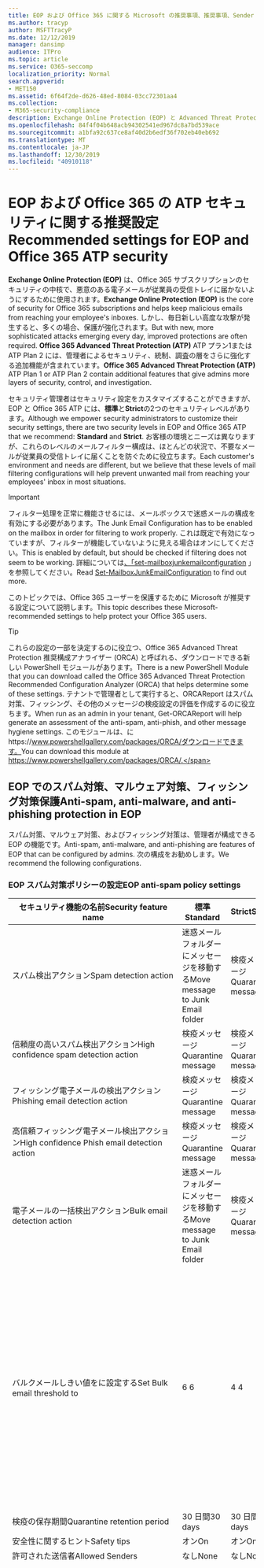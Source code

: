```yaml
---
title: EOP および Office 365 に関する Microsoft の推奨事項、推奨事項、Sender Policy Framework、ドメインベースのメッセージの報告と適合性、DomainKeys で識別されたメール、手順、使用方法、セキュリティ基準、EOP のベースラインATP、段取り ATP、セットアップ EOP、ATP の構成、EOP、セキュリティ構成の構成
ms.author: tracyp
author: MSFTTracyP
ms.date: 12/12/2019
manager: dansimp
audience: ITPro
ms.topic: article
ms.service: O365-seccomp
localization_priority: Normal
search.appverid:
- MET150
ms.assetid: 6f64f2de-d626-48ed-8084-03cc72301aa4
ms.collection:
- M365-security-compliance
description: Exchange Online Protection (EOP) と Advanced Threat Protection (ATP) のセキュリティ設定のベストプラクティスについて 標準保護に関する現在の推奨事項 より厳しくするには、何を使用する必要がありますか。 Advanced Threat Protection (ATP) も使用している場合、どのようなエクストラを利用できますか?
ms.openlocfilehash: 84f4f04b648acb94302541ed967dc8a7bd539ace
ms.sourcegitcommit: a1bfa92c637ce8af40d2b6edf36f702eb40eb692
ms.translationtype: MT
ms.contentlocale: ja-JP
ms.lasthandoff: 12/30/2019
ms.locfileid: "40910118"
---
```

# <a name="recommended-settings-for-eop-and-office-365-atp-security"></a><span data-ttu-id="d61c0-106">EOP および Office 365 の ATP セキュリティに関する推奨設定</span><span class="sxs-lookup"><span data-stu-id="d61c0-106">Recommended settings for EOP and Office 365 ATP security</span></span>

<span data-ttu-id="d61c0-107">**Exchange Online Protection (EOP)** は、Office 365 サブスクリプションのセキュリティの中核で、悪意のある電子メールが従業員の受信トレイに届かないようにするために使用されます。</span><span class="sxs-lookup"><span data-stu-id="d61c0-107">**Exchange Online Protection (EOP)** is the core of security for Office 365 subscriptions and helps keep malicious emails from reaching your employee's inboxes.</span></span> <span data-ttu-id="d61c0-108">しかし、毎日新しい高度な攻撃が発生すると、多くの場合、保護が強化されます。</span><span class="sxs-lookup"><span data-stu-id="d61c0-108">But with new, more sophisticated attacks emerging every day, improved protections are often required.</span></span> <span data-ttu-id="d61c0-109">**Office 365 Advanced Threat Protection (ATP)** ATP プラン1または ATP Plan 2 には、管理者によるセキュリティ、統制、調査の層をさらに強化する追加機能が含まれています。</span><span class="sxs-lookup"><span data-stu-id="d61c0-109">**Office 365 Advanced Threat Protection (ATP)** ATP Plan 1 or ATP Plan 2 contain additional features that give admins more layers of security, control, and investigation.</span></span>

<span data-ttu-id="d61c0-110">セキュリティ管理者はセキュリティ設定をカスタマイズすることができますが、EOP と Office 365 ATP には、**標準**と**Strict**の2つのセキュリティレベルがあります。</span><span class="sxs-lookup"><span data-stu-id="d61c0-110">Although we empower security administrators to customize their security settings, there are two security levels in EOP and Office 365 ATP that we recommend: **Standard** and **Strict**.</span></span> <span data-ttu-id="d61c0-111">お客様の環境とニーズは異なりますが、これらのレベルのメールフィルター構成は、ほとんどの状況で、不要なメールが従業員の受信トレイに届くことを防ぐために役立ちます。</span><span class="sxs-lookup"><span data-stu-id="d61c0-111">Each customer's environment and needs are different, but we believe that these levels of mail filtering configurations will help prevent unwanted mail from reaching your employees' inbox in most situations.</span></span>

> [!IMPORTANT]
> <span data-ttu-id="d61c0-112">フィルター処理を正常に機能させるには、メールボックスで迷惑メールの構成を有効にする必要があります。</span><span class="sxs-lookup"><span data-stu-id="d61c0-112">The Junk Email Configuration has to be enabled on the mailbox in order for filtering to work properly.</span></span> <span data-ttu-id="d61c0-113">これは既定で有効になっていますが、フィルターが機能していないように見える場合はオンにしてください。</span><span class="sxs-lookup"><span data-stu-id="d61c0-113">This is enabled by default, but should be checked if filtering does not seem to be working.</span></span> <span data-ttu-id="d61c0-114">詳細については[、「set-mailboxjunkemailconfiguration](https://docs.microsoft.com/powershell/module/exchange/antispam-antimalware/set-mailboxjunkemailconfiguration) 」を参照してください。</span><span class="sxs-lookup"><span data-stu-id="d61c0-114">Read [Set-MailboxJunkEmailConfiguration](https://docs.microsoft.com/powershell/module/exchange/antispam-antimalware/set-mailboxjunkemailconfiguration) to find out more.</span></span> 

<span data-ttu-id="d61c0-115">このトピックでは、Office 365 ユーザーを保護するために Microsoft が推奨する設定について説明します。</span><span class="sxs-lookup"><span data-stu-id="d61c0-115">This topic describes these Microsoft-recommended settings to help protect your Office 365 users.</span></span>

> [!TIP]
> <span data-ttu-id="d61c0-116">これらの設定の一部を決定するのに役立つ、Office 365 Advanced Threat Protection 推奨構成アナライザー (ORCA) と呼ばれる、ダウンロードできる新しい PowerShell モジュールがあります。</span><span class="sxs-lookup"><span data-stu-id="d61c0-116">There is a new PowerShell Module that you can download called the Office 365 Advanced Threat Protection Recommended Configuration Analyzer (ORCA) that helps determine some of these settings.</span></span> <span data-ttu-id="d61c0-117">テナントで管理者として実行すると、ORCAReport はスパム対策、フィッシング、その他のメッセージの検疫設定の評価を作成するのに役立ちます。</span><span class="sxs-lookup"><span data-stu-id="d61c0-117">When run as an admin in your tenant, Get-ORCAReport will help generate an assessment of the anti-spam, anti-phish, and other message hygiene settings.</span></span> <span data-ttu-id="d61c0-118">このモジュールは、にhttps://www.powershellgallery.com/packages/ORCA/ダウンロードできます。</span><span class="sxs-lookup"><span data-stu-id="d61c0-118">You can download this module at https://www.powershellgallery.com/packages/ORCA/.</span></span>

## <a name="anti-spam-anti-malware-and-anti-phishing-protection-in-eop"></a><span data-ttu-id="d61c0-119">EOP でのスパム対策、マルウェア対策、フィッシング対策保護</span><span class="sxs-lookup"><span data-stu-id="d61c0-119">Anti-spam, anti-malware, and anti-phishing protection in EOP</span></span>

<span data-ttu-id="d61c0-120">スパム対策、マルウェア対策、およびフィッシング対策は、管理者が構成できる EOP の機能です。</span><span class="sxs-lookup"><span data-stu-id="d61c0-120">Anti-spam, anti-malware, and anti-phishing are features of EOP that can be configured by admins.</span></span> <span data-ttu-id="d61c0-121">次の構成をお勧めします。</span><span class="sxs-lookup"><span data-stu-id="d61c0-121">We recommend the following configurations.</span></span>

### <a name="eop-anti-spam-policy-settings"></a><span data-ttu-id="d61c0-122">EOP スパム対策ポリシーの設定</span><span class="sxs-lookup"><span data-stu-id="d61c0-122">EOP anti-spam policy settings</span></span>

|<span data-ttu-id="d61c0-123">セキュリティ機能の名前</span><span class="sxs-lookup"><span data-stu-id="d61c0-123">Security feature name</span></span>|<span data-ttu-id="d61c0-124">標準</span><span class="sxs-lookup"><span data-stu-id="d61c0-124">Standard</span></span>|<span data-ttu-id="d61c0-125">Strict</span><span class="sxs-lookup"><span data-stu-id="d61c0-125">Strict</span></span>|<span data-ttu-id="d61c0-126">コメント</span><span class="sxs-lookup"><span data-stu-id="d61c0-126">Comment</span></span>|
|---------|---------|---------|---------|
|<span data-ttu-id="d61c0-127">スパム検出アクション</span><span class="sxs-lookup"><span data-stu-id="d61c0-127">Spam detection action</span></span>|<span data-ttu-id="d61c0-128">迷惑メールフォルダーにメッセージを移動する</span><span class="sxs-lookup"><span data-stu-id="d61c0-128">Move message to Junk Email folder</span></span>|<span data-ttu-id="d61c0-129">検疫メッセージ</span><span class="sxs-lookup"><span data-stu-id="d61c0-129">Quarantine message</span></span>||
|<span data-ttu-id="d61c0-130">信頼度の高いスパム検出アクション</span><span class="sxs-lookup"><span data-stu-id="d61c0-130">High confidence spam detection action</span></span>|<span data-ttu-id="d61c0-131">検疫メッセージ</span><span class="sxs-lookup"><span data-stu-id="d61c0-131">Quarantine message</span></span>|<span data-ttu-id="d61c0-132">検疫メッセージ</span><span class="sxs-lookup"><span data-stu-id="d61c0-132">Quarantine message</span></span>||
|<span data-ttu-id="d61c0-133">フィッシング電子メールの検出アクション</span><span class="sxs-lookup"><span data-stu-id="d61c0-133">Phishing email detection action</span></span>|<span data-ttu-id="d61c0-134">検疫メッセージ</span><span class="sxs-lookup"><span data-stu-id="d61c0-134">Quarantine message</span></span>|<span data-ttu-id="d61c0-135">検疫メッセージ</span><span class="sxs-lookup"><span data-stu-id="d61c0-135">Quarantine message</span></span>||
|<span data-ttu-id="d61c0-136">高信頼フィッシング電子メール検出アクション</span><span class="sxs-lookup"><span data-stu-id="d61c0-136">High confidence Phish email detection action</span></span>|<span data-ttu-id="d61c0-137">検疫メッセージ</span><span class="sxs-lookup"><span data-stu-id="d61c0-137">Quarantine message</span></span>|<span data-ttu-id="d61c0-138">検疫メッセージ</span><span class="sxs-lookup"><span data-stu-id="d61c0-138">Quarantine message</span></span>||
|<span data-ttu-id="d61c0-139">電子メールの一括検出アクション</span><span class="sxs-lookup"><span data-stu-id="d61c0-139">Bulk email detection action</span></span>|<span data-ttu-id="d61c0-140">迷惑メールフォルダーにメッセージを移動する</span><span class="sxs-lookup"><span data-stu-id="d61c0-140">Move message to Junk Email folder</span></span>|<span data-ttu-id="d61c0-141">検疫メッセージ</span><span class="sxs-lookup"><span data-stu-id="d61c0-141">Quarantine message</span></span>||
|<span data-ttu-id="d61c0-142">バルクメールしきい値をに設定する</span><span class="sxs-lookup"><span data-stu-id="d61c0-142">Set Bulk email threshold to</span></span>|<span data-ttu-id="d61c0-143">6 </span><span class="sxs-lookup"><span data-stu-id="d61c0-143">6</span></span>|<span data-ttu-id="d61c0-144">4 </span><span class="sxs-lookup"><span data-stu-id="d61c0-144">4</span></span>|<span data-ttu-id="d61c0-145">現在、既定値は7ですが、これは6に変更することをお勧めします。</span><span class="sxs-lookup"><span data-stu-id="d61c0-145">The default value is currently 7, but we recommend that you change it to 6.</span></span> <span data-ttu-id="d61c0-146">詳細については、「[バルク苦情レベルの値](bulk-complaint-level-values.md)」を参照してください。</span><span class="sxs-lookup"><span data-stu-id="d61c0-146">For details, see [Bulk Complaint Level values](bulk-complaint-level-values.md).</span></span>|
|<span data-ttu-id="d61c0-147">検疫の保存期間</span><span class="sxs-lookup"><span data-stu-id="d61c0-147">Quarantine retention period</span></span>|<span data-ttu-id="d61c0-148">30 日間</span><span class="sxs-lookup"><span data-stu-id="d61c0-148">30 days</span></span>|<span data-ttu-id="d61c0-149">30 日間</span><span class="sxs-lookup"><span data-stu-id="d61c0-149">30 days</span></span>||
|<span data-ttu-id="d61c0-150">安全性に関するヒント</span><span class="sxs-lookup"><span data-stu-id="d61c0-150">Safety tips</span></span>|<span data-ttu-id="d61c0-151">オン</span><span class="sxs-lookup"><span data-stu-id="d61c0-151">On</span></span>|<span data-ttu-id="d61c0-152">オン</span><span class="sxs-lookup"><span data-stu-id="d61c0-152">On</span></span>||
|<span data-ttu-id="d61c0-153">許可された送信者</span><span class="sxs-lookup"><span data-stu-id="d61c0-153">Allowed Senders</span></span>|<span data-ttu-id="d61c0-154">なし</span><span class="sxs-lookup"><span data-stu-id="d61c0-154">None</span></span>|<span data-ttu-id="d61c0-155">なし</span><span class="sxs-lookup"><span data-stu-id="d61c0-155">None</span></span>||
|<span data-ttu-id="d61c0-156">許可される送信者ドメイン</span><span class="sxs-lookup"><span data-stu-id="d61c0-156">Allowed Senders Domains</span></span>|<span data-ttu-id="d61c0-157">なし</span><span class="sxs-lookup"><span data-stu-id="d61c0-157">None</span></span>|<span data-ttu-id="d61c0-158">なし</span><span class="sxs-lookup"><span data-stu-id="d61c0-158">None</span></span>|<span data-ttu-id="d61c0-159">自分が所有する (_承認済みドメイン_とも呼ばれる) ドメインを許可された送信者の一覧に追加する必要はありません。</span><span class="sxs-lookup"><span data-stu-id="d61c0-159">Adding domains that you own (also known as _accepted domains_) to the allowed senders list is not required.</span></span> <span data-ttu-id="d61c0-160">実際には、悪意のある俳優が、フィルターによって除外されるメールを送信するような機会を作成するため、高いリスクと見なされます。[**スパム対策設定**] ページの [セキュリティ & コンプライアンスセンター] で[スプーフィングインテリジェンス](learn-about-spoof-intelligence.md)を使用して、組織の一部であるドメインを偽装している、または外部ドメインのスプーフィングを行っているすべての送信者を確認します。</span><span class="sxs-lookup"><span data-stu-id="d61c0-160">In fact, it's considered high risk since it creates opportunities for bad actors to send you mail that would otherwise be filtered out. Use [spoof intelligence](learn-about-spoof-intelligence.md) in the Security & Compliance Center on the **Anti-spam settings** page to review all senders who are spoofing either domains that are part of your organization, or spoofing external domains.</span></span>|
|<span data-ttu-id="d61c0-161">受信拒否リスト</span><span class="sxs-lookup"><span data-stu-id="d61c0-161">Blocked Senders</span></span>|<span data-ttu-id="d61c0-162">なし</span><span class="sxs-lookup"><span data-stu-id="d61c0-162">None</span></span>|<span data-ttu-id="d61c0-163">なし</span><span class="sxs-lookup"><span data-stu-id="d61c0-163">None</span></span>||
|<span data-ttu-id="d61c0-164">受信拒否ドメイン</span><span class="sxs-lookup"><span data-stu-id="d61c0-164">Blocked Senders domains</span></span>|<span data-ttu-id="d61c0-165">なし</span><span class="sxs-lookup"><span data-stu-id="d61c0-165">None</span></span>|<span data-ttu-id="d61c0-166">なし</span><span class="sxs-lookup"><span data-stu-id="d61c0-166">None</span></span>||
|<span data-ttu-id="d61c0-167">エンドユーザーのスパム通知の頻度</span><span class="sxs-lookup"><span data-stu-id="d61c0-167">End user spam notification frequency</span></span>|<span data-ttu-id="d61c0-168">有効</span><span class="sxs-lookup"><span data-stu-id="d61c0-168">Enabled</span></span>|<span data-ttu-id="d61c0-169">有効</span><span class="sxs-lookup"><span data-stu-id="d61c0-169">Enabled</span></span>|<span data-ttu-id="d61c0-170">3 日間</span><span class="sxs-lookup"><span data-stu-id="d61c0-170">3 days</span></span>|
|<span data-ttu-id="d61c0-171">ゼロ時間自動削除</span><span class="sxs-lookup"><span data-stu-id="d61c0-171">Zero Hour auto purge</span></span>|<span data-ttu-id="d61c0-172">オン</span><span class="sxs-lookup"><span data-stu-id="d61c0-172">On</span></span>|<span data-ttu-id="d61c0-173">オン</span><span class="sxs-lookup"><span data-stu-id="d61c0-173">On</span></span>|<span data-ttu-id="d61c0-174">スパムとフィッシング ZAP の両方</span><span class="sxs-lookup"><span data-stu-id="d61c0-174">For both Spam and Phish ZAP</span></span>|
|<span data-ttu-id="d61c0-175">MarkAsSpamBulkMail</span><span class="sxs-lookup"><span data-stu-id="d61c0-175">MarkAsSpamBulkMail</span></span>|<span data-ttu-id="d61c0-176">オン</span><span class="sxs-lookup"><span data-stu-id="d61c0-176">On</span></span>|<span data-ttu-id="d61c0-177">オン</span><span class="sxs-lookup"><span data-stu-id="d61c0-177">On</span></span>|<span data-ttu-id="d61c0-178">この設定は、PowerShell でのみ使用できます。</span><span class="sxs-lookup"><span data-stu-id="d61c0-178">This setting is only available in PowerShell</span></span>|

<span data-ttu-id="d61c0-179">高度なスパムフィルターと呼ばれる、この記述時に廃止されたスパム対策ポリシーには、その他のパラメーターがいくつかあります。</span><span class="sxs-lookup"><span data-stu-id="d61c0-179">There are several other parameters in the Anti-spam policy called Advanced Spam filter that are being deprecated at the time of this writing.</span></span> <span data-ttu-id="d61c0-180">これらの推奨設定は、標準レベルと厳密なレベルの両方で**オフ**にすることをお勧めします。</span><span class="sxs-lookup"><span data-stu-id="d61c0-180">Our recommended settings for these are to turn them **OFF** for both Standard and Strict levels:</span></span>

|<span data-ttu-id="d61c0-181">セキュリティ機能の名前</span><span class="sxs-lookup"><span data-stu-id="d61c0-181">Security feature name</span></span>| <span data-ttu-id="d61c0-182">コメント</span><span class="sxs-lookup"><span data-stu-id="d61c0-182">Comments</span></span> |
|---------|---------|
|<span data-ttu-id="d61c0-183">IncreaseScoreWithImageLinks</span><span class="sxs-lookup"><span data-stu-id="d61c0-183">IncreaseScoreWithImageLinks</span></span>| |
|<span data-ttu-id="d61c0-184">IncreaseScoreWithNumericIps</span><span class="sxs-lookup"><span data-stu-id="d61c0-184">IncreaseScoreWithNumericIps</span></span>| |
|<span data-ttu-id="d61c0-185">IncreaseScoreWithRedirectToOtherPort</span><span class="sxs-lookup"><span data-stu-id="d61c0-185">IncreaseScoreWithRedirectToOtherPort</span></span>| |
|<span data-ttu-id="d61c0-186">IncreaseScoreWithBizOrInfoUrls</span><span class="sxs-lookup"><span data-stu-id="d61c0-186">IncreaseScoreWithBizOrInfoUrls</span></span>| |
|<span data-ttu-id="d61c0-187">MarkAsSpamEmptyMessages</span><span class="sxs-lookup"><span data-stu-id="d61c0-187">MarkAsSpamEmptyMessages</span></span>| |
|<span data-ttu-id="d61c0-188">MarkAsSpamJavaScriptInHtml</span><span class="sxs-lookup"><span data-stu-id="d61c0-188">MarkAsSpamJavaScriptInHtml</span></span>| |
|<span data-ttu-id="d61c0-189">MarkAsSpamFramesInHtml</span><span class="sxs-lookup"><span data-stu-id="d61c0-189">MarkAsSpamFramesInHtml</span></span>| |
|<span data-ttu-id="d61c0-190">MarkAsSpamObjectTagsInHtml</span><span class="sxs-lookup"><span data-stu-id="d61c0-190">MarkAsSpamObjectTagsInHtml</span></span>| |
|<span data-ttu-id="d61c0-191">MarkAsSpamEmbedTagsInHtml</span><span class="sxs-lookup"><span data-stu-id="d61c0-191">MarkAsSpamEmbedTagsInHtml</span></span>| |
|<span data-ttu-id="d61c0-192">MarkAsSpamFormTagsInHtml</span><span class="sxs-lookup"><span data-stu-id="d61c0-192">MarkAsSpamFormTagsInHtml</span></span>| |
|<span data-ttu-id="d61c0-193">MarkAsSpamWebBugsInHtml</span><span class="sxs-lookup"><span data-stu-id="d61c0-193">MarkAsSpamWebBugsInHtml</span></span>| |
|<span data-ttu-id="d61c0-194">MarkAsSpamSensitiveWordList</span><span class="sxs-lookup"><span data-stu-id="d61c0-194">MarkAsSpamSensitiveWordList</span></span>| |
|<span data-ttu-id="d61c0-195">MarkAsSpamFromAddressAuthFail</span><span class="sxs-lookup"><span data-stu-id="d61c0-195">MarkAsSpamFromAddressAuthFail</span></span>| |
|<span data-ttu-id="d61c0-196">MarkAsSpamNdrBackscatter</span><span class="sxs-lookup"><span data-stu-id="d61c0-196">MarkAsSpamNdrBackscatter</span></span>| |
|<span data-ttu-id="d61c0-197">MarkAsSpamSpfRecordHardFail</span><span class="sxs-lookup"><span data-stu-id="d61c0-197">MarkAsSpamSpfRecordHardFail</span></span>| |

#### <a name="eop-outbound-spam-filter-policy-settings"></a><span data-ttu-id="d61c0-198">EOP 送信スパムフィルターポリシーの設定</span><span class="sxs-lookup"><span data-stu-id="d61c0-198">EOP outbound spam filter policy settings</span></span>

|<span data-ttu-id="d61c0-199">セキュリティ機能の名前</span><span class="sxs-lookup"><span data-stu-id="d61c0-199">Security feature name</span></span>|<span data-ttu-id="d61c0-200">標準</span><span class="sxs-lookup"><span data-stu-id="d61c0-200">Standard</span></span>|<span data-ttu-id="d61c0-201">Strict</span><span class="sxs-lookup"><span data-stu-id="d61c0-201">Strict</span></span>|<span data-ttu-id="d61c0-202">コメント</span><span class="sxs-lookup"><span data-stu-id="d61c0-202">Comment</span></span>|
|---------|---------|---------|---------|
|<span data-ttu-id="d61c0-203">送信スパムポリシーの受信者の制限-外部時間の制限</span><span class="sxs-lookup"><span data-stu-id="d61c0-203">Outbound spam policy Recipient Limits - External hourly limit</span></span>|<span data-ttu-id="d61c0-204">400</span><span class="sxs-lookup"><span data-stu-id="d61c0-204">400</span></span>|<span data-ttu-id="d61c0-205">500</span><span class="sxs-lookup"><span data-stu-id="d61c0-205">500</span></span>||
|<span data-ttu-id="d61c0-206">送信スパムポリシーの受信者の制限-内部時間の制限</span><span class="sxs-lookup"><span data-stu-id="d61c0-206">Outbound spam policy Recipient Limits - Internal hourly limit</span></span>|<span data-ttu-id="d61c0-207">800</span><span class="sxs-lookup"><span data-stu-id="d61c0-207">800</span></span>|<span data-ttu-id="d61c0-208">1000</span><span class="sxs-lookup"><span data-stu-id="d61c0-208">1000</span></span>||
|<span data-ttu-id="d61c0-209">送信スパムポリシー受信者の制限-毎日の制限</span><span class="sxs-lookup"><span data-stu-id="d61c0-209">Outbound spam policy Recipient Limits - Daily limit</span></span>|<span data-ttu-id="d61c0-210">800</span><span class="sxs-lookup"><span data-stu-id="d61c0-210">800</span></span>|<span data-ttu-id="d61c0-211">1000</span><span class="sxs-lookup"><span data-stu-id="d61c0-211">1000</span></span>||
|<span data-ttu-id="d61c0-212">ユーザーが制限を超えた場合のアクション</span><span class="sxs-lookup"><span data-stu-id="d61c0-212">Action when a user exceeds the limits</span></span>|<span data-ttu-id="d61c0-213">ユーザーがメールを送信するのを制限する</span><span class="sxs-lookup"><span data-stu-id="d61c0-213">Restrict the user from sending mail</span></span>|<span data-ttu-id="d61c0-214">ユーザーがメールを送信するのを制限する</span><span class="sxs-lookup"><span data-stu-id="d61c0-214">Restrict the user from sending mail</span></span>||

### <a name="eop-anti-malware-policy-settings"></a><span data-ttu-id="d61c0-215">EOP マルウェア対策ポリシー設定</span><span class="sxs-lookup"><span data-stu-id="d61c0-215">EOP anti-malware policy settings</span></span>

|<span data-ttu-id="d61c0-216">セキュリティ機能の名前</span><span class="sxs-lookup"><span data-stu-id="d61c0-216">Security feature name</span></span>|<span data-ttu-id="d61c0-217">標準</span><span class="sxs-lookup"><span data-stu-id="d61c0-217">Standard</span></span>|<span data-ttu-id="d61c0-218">Strict</span><span class="sxs-lookup"><span data-stu-id="d61c0-218">Strict</span></span>|<span data-ttu-id="d61c0-219">コメント</span><span class="sxs-lookup"><span data-stu-id="d61c0-219">Comment</span></span>|
|---------|---------|---------|---------|
|<span data-ttu-id="d61c0-220">マルウェア検出応答</span><span class="sxs-lookup"><span data-stu-id="d61c0-220">Malware Detection Response</span></span>|<span data-ttu-id="d61c0-221">いいえ</span><span class="sxs-lookup"><span data-stu-id="d61c0-221">No</span></span>|<span data-ttu-id="d61c0-222">いいえ</span><span class="sxs-lookup"><span data-stu-id="d61c0-222">No</span></span>|<span data-ttu-id="d61c0-223">マルウェアが電子メールの添付ファイルで検出されると、メッセージは検疫され、管理者のみが解放できるようになります。</span><span class="sxs-lookup"><span data-stu-id="d61c0-223">If malware is detected in an email attachment, the message will be quarantined and can be released only by an admin.</span></span>|
|<span data-ttu-id="d61c0-224">不審なファイルの種類をブロックするための "一般的な添付ファイルの種類のフィルター"</span><span class="sxs-lookup"><span data-stu-id="d61c0-224">"Common Attachment Type Filter" for blocking suspicious file types</span></span>|<span data-ttu-id="d61c0-225">オン</span><span class="sxs-lookup"><span data-stu-id="d61c0-225">On</span></span>|<span data-ttu-id="d61c0-226">オン</span><span class="sxs-lookup"><span data-stu-id="d61c0-226">On</span></span>||
|<span data-ttu-id="d61c0-227">マルウェアのゼロ時間の自動削除</span><span class="sxs-lookup"><span data-stu-id="d61c0-227">Malware Zero-hour Auto Purge</span></span>|<span data-ttu-id="d61c0-228">オン</span><span class="sxs-lookup"><span data-stu-id="d61c0-228">On</span></span>|<span data-ttu-id="d61c0-229">オン</span><span class="sxs-lookup"><span data-stu-id="d61c0-229">On</span></span>||
|<span data-ttu-id="d61c0-230">配信されていないメッセージの内部送信者に通知する</span><span class="sxs-lookup"><span data-stu-id="d61c0-230">Notify internal senders of the undelivered message</span></span>|<span data-ttu-id="d61c0-231">無効</span><span class="sxs-lookup"><span data-stu-id="d61c0-231">Disabled</span></span>|<span data-ttu-id="d61c0-232">無効</span><span class="sxs-lookup"><span data-stu-id="d61c0-232">Disabled</span></span>||
|<span data-ttu-id="d61c0-233">配信されていないメッセージの外部送信者に通知する</span><span class="sxs-lookup"><span data-stu-id="d61c0-233">Notify external senders of the undelivered message</span></span>|<span data-ttu-id="d61c0-234">無効</span><span class="sxs-lookup"><span data-stu-id="d61c0-234">Disabled</span></span>|<span data-ttu-id="d61c0-235">無効</span><span class="sxs-lookup"><span data-stu-id="d61c0-235">Disabled</span></span>||

### <a name="eop-anti-phishing-policy-settings"></a><span data-ttu-id="d61c0-236">EOP フィッシング対策ポリシー設定</span><span class="sxs-lookup"><span data-stu-id="d61c0-236">EOP anti-phishing policy settings</span></span>

|<span data-ttu-id="d61c0-237">セキュリティ機能の名前</span><span class="sxs-lookup"><span data-stu-id="d61c0-237">Security feature name</span></span>|<span data-ttu-id="d61c0-238">標準</span><span class="sxs-lookup"><span data-stu-id="d61c0-238">Standard</span></span>|<span data-ttu-id="d61c0-239">Strict</span><span class="sxs-lookup"><span data-stu-id="d61c0-239">Strict</span></span>|<span data-ttu-id="d61c0-240">コメント</span><span class="sxs-lookup"><span data-stu-id="d61c0-240">Comment</span></span>|
|---------|---------|---------|---------|
|<span data-ttu-id="d61c0-241">スプーフィング対策保護を有効にする</span><span class="sxs-lookup"><span data-stu-id="d61c0-241">Enable anti-spoofing protection</span></span>|<span data-ttu-id="d61c0-242">オン</span><span class="sxs-lookup"><span data-stu-id="d61c0-242">On</span></span>|<span data-ttu-id="d61c0-243">オン</span><span class="sxs-lookup"><span data-stu-id="d61c0-243">On</span></span>||
|<span data-ttu-id="d61c0-244">認証されていない送信者を有効にする (タグ付け)</span><span class="sxs-lookup"><span data-stu-id="d61c0-244">Enable Unauthenticated Sender (tagging)</span></span>|<span data-ttu-id="d61c0-245">オン</span><span class="sxs-lookup"><span data-stu-id="d61c0-245">On</span></span>|<span data-ttu-id="d61c0-246">オン</span><span class="sxs-lookup"><span data-stu-id="d61c0-246">On</span></span>||
|<span data-ttu-id="d61c0-247">ドメインのスプーフィングが許可されていないユーザーによって電子メールが送信された場合</span><span class="sxs-lookup"><span data-stu-id="d61c0-247">If email is sent by someone who's not allowed to spoof your domain</span></span>|<span data-ttu-id="d61c0-248">受信者の迷惑メールフォルダーにメッセージを移動する</span><span class="sxs-lookup"><span data-stu-id="d61c0-248">Move message to the recipients' Junk Email folders</span></span>|<span data-ttu-id="d61c0-249">メッセージを検疫する</span><span class="sxs-lookup"><span data-stu-id="d61c0-249">Quarantine the message</span></span>||

## <a name="office-365-advanced-threat-protection-security"></a><span data-ttu-id="d61c0-250">Office 365 Advanced Threat Protection セキュリティ</span><span class="sxs-lookup"><span data-stu-id="d61c0-250">Office 365 Advanced Threat Protection security</span></span>

<span data-ttu-id="d61c0-251">その他のセキュリティ上の利点には、Office 365 Advanced Threat Protection (ATP) サブスクリプションが付属しています。</span><span class="sxs-lookup"><span data-stu-id="d61c0-251">Additional security benefits come with an Office 365 Advanced Threat Protection (ATP) subscription.</span></span> <span data-ttu-id="d61c0-252">最新のニュースと情報については、「 [Office 365 ATP の新機能](whats-new-in-office-365-atp.md)」を参照してください。</span><span class="sxs-lookup"><span data-stu-id="d61c0-252">For the latest news and information, you can see [What's new in Office 365 ATP](whats-new-in-office-365-atp.md).</span></span>

<span data-ttu-id="d61c0-253">Office 365 ATP には、悪意のある添付ファイルを含む電子メールを配信できないようにする安全な添付ファイルおよび安全なリンクのポリシーが含まれており、ユーザーは安全でない可能性のある Url をクリックすることになります。</span><span class="sxs-lookup"><span data-stu-id="d61c0-253">Office 365 ATP includes the Safe Attachment and Safe Links policies to prevent email with potentially malicious attachments from being delivered, and to keep users from clicking potentially unsafe URLs.</span></span>

> [!IMPORTANT]
> <span data-ttu-id="d61c0-254">高度なフィッシング対策は、Office 365 ATP サブスクリプションの利点の1つです。</span><span class="sxs-lookup"><span data-stu-id="d61c0-254">Advanced anti-phishing is one of the benefits of an Office 365 ATP subscription.</span></span> <span data-ttu-id="d61c0-255">既定では有効になっていますが、メールのフィルターを開始する前に、少なくとも1つのフィッシング対策ポリシーを構成***する必要があり***ます。</span><span class="sxs-lookup"><span data-stu-id="d61c0-255">Although it's enabled by default, you ***must*** configure at least one anti-phishing policy before it can start filtering mail.</span></span> <span data-ttu-id="d61c0-256">フィッシング対策ポリシーの構成を忘れると、ユーザーが危険な電子メールに公開される可能性があります。</span><span class="sxs-lookup"><span data-stu-id="d61c0-256">Forgetting to configure anti-phishing policies could exposes users to risky emails.</span></span> <span data-ttu-id="d61c0-257">Office 365 ATP サブスクリプションを追加した後は、必ずフィッシング対策ポリシーを構成してください。</span><span class="sxs-lookup"><span data-stu-id="d61c0-257">Be sure to configure your anti-phishing policies after you add an Office 365 ATP subscription.</span></span>

<span data-ttu-id="d61c0-258">EOP に Office 365 ATP サブスクリプションを追加した場合は、次の構成を設定します。</span><span class="sxs-lookup"><span data-stu-id="d61c0-258">If you've added an Office 365 ATP subscription to your EOP, set the following configurations.</span></span>

### <a name="office-atp-anti-phishing-policy-settings"></a><span data-ttu-id="d61c0-259">Office ATP のフィッシング対策ポリシー設定</span><span class="sxs-lookup"><span data-stu-id="d61c0-259">Office ATP anti-phishing policy settings</span></span>

<span data-ttu-id="d61c0-260">EOP のお客様は、前述したように基本的なフィッシング対策を行いますが、Office 365 ATP には、攻撃を防止、検出、修復するのに役立つ機能と制御が追加されています。</span><span class="sxs-lookup"><span data-stu-id="d61c0-260">EOP customers get basic anti-phishing as previously described, but Office 365 ATP includes more features and control to help prevent, detect, and remediate against attacks.</span></span>

|<span data-ttu-id="d61c0-261">偽装セキュリティ機能の名前</span><span class="sxs-lookup"><span data-stu-id="d61c0-261">Impersonation security feature name</span></span>|<span data-ttu-id="d61c0-262">標準</span><span class="sxs-lookup"><span data-stu-id="d61c0-262">Standard</span></span>|<span data-ttu-id="d61c0-263">Strict</span><span class="sxs-lookup"><span data-stu-id="d61c0-263">Strict</span></span>|<span data-ttu-id="d61c0-264">コメント</span><span class="sxs-lookup"><span data-stu-id="d61c0-264">Comment</span></span>|
|---------|---------|---------|---------|
|<span data-ttu-id="d61c0-265">(偽装ポリシーの編集)保護するユーザーを追加する</span><span class="sxs-lookup"><span data-stu-id="d61c0-265">(Edit impersonation policy) Add users to protect</span></span>|<span data-ttu-id="d61c0-266">オン</span><span class="sxs-lookup"><span data-stu-id="d61c0-266">On</span></span>|<span data-ttu-id="d61c0-267">オン</span><span class="sxs-lookup"><span data-stu-id="d61c0-267">On</span></span>|<span data-ttu-id="d61c0-268">組織によって異なりますが、主要な役割でユーザーを追加することをお勧めします。</span><span class="sxs-lookup"><span data-stu-id="d61c0-268">Depends on your organization, but we recommend adding users in key roles.</span></span> <span data-ttu-id="d61c0-269">内部的には、CEO、CFO、その他のシニアリーダーである可能性があります。</span><span class="sxs-lookup"><span data-stu-id="d61c0-269">Internally, these might be your CEO, CFO, and other senior leaders.</span></span> <span data-ttu-id="d61c0-270">外部には、協議会のメンバーまたは取締役会を含めることができます。</span><span class="sxs-lookup"><span data-stu-id="d61c0-270">Externally, these could include council members or your board of directors.</span></span>|
|<span data-ttu-id="d61c0-271">(偽装ポリシーの編集)自分が所有しているドメインを自動的に追加する</span><span class="sxs-lookup"><span data-stu-id="d61c0-271">(Edit impersonation policy) Automatically include the domains I own</span></span>|<span data-ttu-id="d61c0-272">オン</span><span class="sxs-lookup"><span data-stu-id="d61c0-272">On</span></span>|<span data-ttu-id="d61c0-273">オン</span><span class="sxs-lookup"><span data-stu-id="d61c0-273">On</span></span>||
|<span data-ttu-id="d61c0-274">(偽装ポリシーの編集)カスタムドメインを含める</span><span class="sxs-lookup"><span data-stu-id="d61c0-274">(Edit impersonation policy) Include custom domains</span></span>|<span data-ttu-id="d61c0-275">オン</span><span class="sxs-lookup"><span data-stu-id="d61c0-275">On</span></span>|<span data-ttu-id="d61c0-276">オン</span><span class="sxs-lookup"><span data-stu-id="d61c0-276">On</span></span>|<span data-ttu-id="d61c0-277">組織によって異なりますが、自分が所有していない大部分のドメインを追加することをお勧めします。</span><span class="sxs-lookup"><span data-stu-id="d61c0-277">Depends on your organization, but we recommend adding domains you interact with most that you don't own.</span></span>|
|<span data-ttu-id="d61c0-278">指定した偽装ユーザーによって電子メールが送信された場合</span><span class="sxs-lookup"><span data-stu-id="d61c0-278">If email is sent by an impersonated user you specified</span></span>|<span data-ttu-id="d61c0-279">メッセージを検疫する</span><span class="sxs-lookup"><span data-stu-id="d61c0-279">Quarantine the message</span></span>|<span data-ttu-id="d61c0-280">メッセージを検疫する</span><span class="sxs-lookup"><span data-stu-id="d61c0-280">Quarantine the message</span></span>||
|<span data-ttu-id="d61c0-281">指定した偽装ドメインによって電子メールが送信される場合</span><span class="sxs-lookup"><span data-stu-id="d61c0-281">If email is sent by an impersonated domain you specified</span></span>|<span data-ttu-id="d61c0-282">メッセージを検疫する</span><span class="sxs-lookup"><span data-stu-id="d61c0-282">Quarantine the message</span></span>|<span data-ttu-id="d61c0-283">メッセージを検疫する</span><span class="sxs-lookup"><span data-stu-id="d61c0-283">Quarantine the message</span></span>||
|<span data-ttu-id="d61c0-284">偽装ユーザーのヒントを表示する</span><span class="sxs-lookup"><span data-stu-id="d61c0-284">Show tip for impersonated users</span></span>|<span data-ttu-id="d61c0-285">オン</span><span class="sxs-lookup"><span data-stu-id="d61c0-285">On</span></span>|<span data-ttu-id="d61c0-286">オン</span><span class="sxs-lookup"><span data-stu-id="d61c0-286">On</span></span>||
|<span data-ttu-id="d61c0-287">偽装ドメインのヒントを表示する</span><span class="sxs-lookup"><span data-stu-id="d61c0-287">Show tip for impersonated domains</span></span>|<span data-ttu-id="d61c0-288">オン</span><span class="sxs-lookup"><span data-stu-id="d61c0-288">On</span></span>|<span data-ttu-id="d61c0-289">オン</span><span class="sxs-lookup"><span data-stu-id="d61c0-289">On</span></span>||
|<span data-ttu-id="d61c0-290">通常と異なる文字にヒントを表示する</span><span class="sxs-lookup"><span data-stu-id="d61c0-290">Show tip for unusual characters</span></span>|<span data-ttu-id="d61c0-291">オン</span><span class="sxs-lookup"><span data-stu-id="d61c0-291">On</span></span>|<span data-ttu-id="d61c0-292">オン</span><span class="sxs-lookup"><span data-stu-id="d61c0-292">On</span></span>||
|<span data-ttu-id="d61c0-293">メールボックスインテリジェンスを有効にする</span><span class="sxs-lookup"><span data-stu-id="d61c0-293">Enable Mailbox intelligence</span></span>|<span data-ttu-id="d61c0-294">オン</span><span class="sxs-lookup"><span data-stu-id="d61c0-294">On</span></span>|<span data-ttu-id="d61c0-295">オン</span><span class="sxs-lookup"><span data-stu-id="d61c0-295">On</span></span>||
|<span data-ttu-id="d61c0-296">メールボックスインテリジェンスベースの偽装保護を有効にする</span><span class="sxs-lookup"><span data-stu-id="d61c0-296">Enable Mailbox intelligence based impersonation protection</span></span>|<span data-ttu-id="d61c0-297">オン</span><span class="sxs-lookup"><span data-stu-id="d61c0-297">On</span></span>|<span data-ttu-id="d61c0-298">オン</span><span class="sxs-lookup"><span data-stu-id="d61c0-298">On</span></span>||
|<span data-ttu-id="d61c0-299">メールボックスインテリジェンスで保護された偽装ユーザーによって電子メールが送信される場合</span><span class="sxs-lookup"><span data-stu-id="d61c0-299">If email is sent by an impersonated user protected by mailbox intelligence</span></span>|<span data-ttu-id="d61c0-300">受信者の迷惑メールフォルダーにメッセージを移動する</span><span class="sxs-lookup"><span data-stu-id="d61c0-300">Move message to the recipients' Junk Email folders</span></span>|<span data-ttu-id="d61c0-301">メッセージを検疫する</span><span class="sxs-lookup"><span data-stu-id="d61c0-301">Quarantine the message</span></span>||
|<span data-ttu-id="d61c0-302">(偽装ポリシーの編集)信頼できる差出人とドメインを追加する</span><span class="sxs-lookup"><span data-stu-id="d61c0-302">(Edit impersonation policy) Add trusted senders and domains</span></span>|<span data-ttu-id="d61c0-303">なし</span><span class="sxs-lookup"><span data-stu-id="d61c0-303">None</span></span>|<span data-ttu-id="d61c0-304">なし</span><span class="sxs-lookup"><span data-stu-id="d61c0-304">None</span></span>|<span data-ttu-id="d61c0-305">組織によって異なりますが、誤ってフィッシングとしてマークされるユーザーまたはドメインを追加することをお勧めします。</span><span class="sxs-lookup"><span data-stu-id="d61c0-305">Depends on your organization, but we recommend adding users or domains that incorrectly get marked as phish due to impersonation only and not other filters.</span></span>|

|<span data-ttu-id="d61c0-306">スプーフィングセキュリティ機能の名前</span><span class="sxs-lookup"><span data-stu-id="d61c0-306">Spoof security feature name</span></span>|<span data-ttu-id="d61c0-307">標準</span><span class="sxs-lookup"><span data-stu-id="d61c0-307">Standard</span></span>|<span data-ttu-id="d61c0-308">Strict</span><span class="sxs-lookup"><span data-stu-id="d61c0-308">Strict</span></span>|<span data-ttu-id="d61c0-309">コメント</span><span class="sxs-lookup"><span data-stu-id="d61c0-309">Comment</span></span>|
|---------|---------|---------|---------|
|<span data-ttu-id="d61c0-310">スプーフィング対策保護を有効にする</span><span class="sxs-lookup"><span data-stu-id="d61c0-310">Enable anti-spoofing protection</span></span>|<span data-ttu-id="d61c0-311">オン</span><span class="sxs-lookup"><span data-stu-id="d61c0-311">On</span></span>|<span data-ttu-id="d61c0-312">オン</span><span class="sxs-lookup"><span data-stu-id="d61c0-312">On</span></span>||
|<span data-ttu-id="d61c0-313">認証されていない送信者を有効にする (タグ付け)</span><span class="sxs-lookup"><span data-stu-id="d61c0-313">Enable Unauthenticated Sender (tagging)</span></span>|<span data-ttu-id="d61c0-314">オン</span><span class="sxs-lookup"><span data-stu-id="d61c0-314">On</span></span>|<span data-ttu-id="d61c0-315">オン</span><span class="sxs-lookup"><span data-stu-id="d61c0-315">On</span></span>||
|<span data-ttu-id="d61c0-316">ドメインのスプーフィングが許可されていないユーザーによって電子メールが送信された場合</span><span class="sxs-lookup"><span data-stu-id="d61c0-316">If email is sent by someone who's not allowed to spoof your domain</span></span>|<span data-ttu-id="d61c0-317">受信者の迷惑メールフォルダーにメッセージを移動する</span><span class="sxs-lookup"><span data-stu-id="d61c0-317">Move message to the recipients' Junk Email folders</span></span>|<span data-ttu-id="d61c0-318">メッセージを検疫する</span><span class="sxs-lookup"><span data-stu-id="d61c0-318">Quarantine the message</span></span>||
|<span data-ttu-id="d61c0-319">Enableauthenticationsaf Etytip</span><span class="sxs-lookup"><span data-stu-id="d61c0-319">EnableAuthenticationSafetyTip</span></span>|<span data-ttu-id="d61c0-320">True</span><span class="sxs-lookup"><span data-stu-id="d61c0-320">True</span></span>|<span data-ttu-id="d61c0-321">True</span><span class="sxs-lookup"><span data-stu-id="d61c0-321">True</span></span>|<span data-ttu-id="d61c0-322">この設定は、PowerShell でのみ使用できます。</span><span class="sxs-lookup"><span data-stu-id="d61c0-322">This setting is only available in PowerShell</span></span>|
|<span data-ttu-id="d61c0-323">Enableauthenticationsoftpass Saf Etytip</span><span class="sxs-lookup"><span data-stu-id="d61c0-323">EnableAuthenticationSoftPassSafetyTip</span></span>|<span data-ttu-id="d61c0-324">False</span><span class="sxs-lookup"><span data-stu-id="d61c0-324">False</span></span>|<span data-ttu-id="d61c0-325">True</span><span class="sxs-lookup"><span data-stu-id="d61c0-325">True</span></span>|<span data-ttu-id="d61c0-326">この設定は、PowerShell でのみ使用できます。</span><span class="sxs-lookup"><span data-stu-id="d61c0-326">This setting is only available in PowerShell</span></span>|
|<span data-ttu-id="d61c0-327">EnableSuspiciousSafetyTip</span><span class="sxs-lookup"><span data-stu-id="d61c0-327">EnableSuspiciousSafetyTip</span></span>|<span data-ttu-id="d61c0-328">False</span><span class="sxs-lookup"><span data-stu-id="d61c0-328">False</span></span>|<span data-ttu-id="d61c0-329">True</span><span class="sxs-lookup"><span data-stu-id="d61c0-329">True</span></span>|<span data-ttu-id="d61c0-330">この設定は、PowerShell でのみ使用できます。</span><span class="sxs-lookup"><span data-stu-id="d61c0-330">This setting is only available in PowerShell</span></span>|
|<span data-ttu-id="d61c0-331">TreatSoftPassAsAuthenticated</span><span class="sxs-lookup"><span data-stu-id="d61c0-331">TreatSoftPassAsAuthenticated</span></span>|<span data-ttu-id="d61c0-332">True</span><span class="sxs-lookup"><span data-stu-id="d61c0-332">True</span></span>|<span data-ttu-id="d61c0-333">False</span><span class="sxs-lookup"><span data-stu-id="d61c0-333">False</span></span>|<span data-ttu-id="d61c0-334">この設定は、PowerShell でのみ使用できます。</span><span class="sxs-lookup"><span data-stu-id="d61c0-334">This setting is only available in PowerShell</span></span>|

|<span data-ttu-id="d61c0-335">詳細設定のセキュリティ機能の名前</span><span class="sxs-lookup"><span data-stu-id="d61c0-335">Advanced settings security feature name</span></span>|<span data-ttu-id="d61c0-336">標準</span><span class="sxs-lookup"><span data-stu-id="d61c0-336">Standard</span></span>|<span data-ttu-id="d61c0-337">Strict</span><span class="sxs-lookup"><span data-stu-id="d61c0-337">Strict</span></span>|<span data-ttu-id="d61c0-338">コメント</span><span class="sxs-lookup"><span data-stu-id="d61c0-338">Comment</span></span>|
|---------|---------|---------|---------|
|<span data-ttu-id="d61c0-339">高度なフィッシングしきい値</span><span class="sxs-lookup"><span data-stu-id="d61c0-339">Advanced phishing thresholds</span></span>|<span data-ttu-id="d61c0-340">2-アグレッシブ</span><span class="sxs-lookup"><span data-stu-id="d61c0-340">2 - Aggressive</span></span>|<span data-ttu-id="d61c0-341">3つ以上のアグレッシブ</span><span class="sxs-lookup"><span data-stu-id="d61c0-341">3 - More aggressive</span></span>||

### <a name="safe-links-settings"></a><span data-ttu-id="d61c0-342">安全なリンクの設定</span><span class="sxs-lookup"><span data-stu-id="d61c0-342">Safe Links settings</span></span>

|<span data-ttu-id="d61c0-343">セキュリティ機能の名前</span><span class="sxs-lookup"><span data-stu-id="d61c0-343">Security feature name</span></span>|<span data-ttu-id="d61c0-344">標準</span><span class="sxs-lookup"><span data-stu-id="d61c0-344">Standard</span></span>|<span data-ttu-id="d61c0-345">Strict</span><span class="sxs-lookup"><span data-stu-id="d61c0-345">Strict</span></span>|<span data-ttu-id="d61c0-346">コメント</span><span class="sxs-lookup"><span data-stu-id="d61c0-346">Comment</span></span>|
|---------|---------|---------|---------|
|<span data-ttu-id="d61c0-347">Office 365 アプリの ATP Safe Links、Office for iOS、および Android を使用する</span><span class="sxs-lookup"><span data-stu-id="d61c0-347">Use ATP Safe Links in Office 365 Apps, Office for iOS and Android</span></span>|<span data-ttu-id="d61c0-348">有効</span><span class="sxs-lookup"><span data-stu-id="d61c0-348">Enabled</span></span>|<span data-ttu-id="d61c0-349">有効</span><span class="sxs-lookup"><span data-stu-id="d61c0-349">Enabled</span></span>|<span data-ttu-id="d61c0-350">これは、組織全体に適用される ATP の安全なリンクポリシーに該当します。</span><span class="sxs-lookup"><span data-stu-id="d61c0-350">This falls under the ATP Safe Links Policies that apply to the entire organization</span></span>|
<span data-ttu-id="d61c0-351">ユーザーが [安全なリンク] をクリックしたときに追跡しない</span><span class="sxs-lookup"><span data-stu-id="d61c0-351">Do not track when users click safe links</span></span>|<span data-ttu-id="d61c0-352">無効</span><span class="sxs-lookup"><span data-stu-id="d61c0-352">Disabled</span></span>|<span data-ttu-id="d61c0-353">無効</span><span class="sxs-lookup"><span data-stu-id="d61c0-353">Disabled</span></span>|<span data-ttu-id="d61c0-354">これは、組織全体に適用されるポリシーと、特定の受信者に適用されるポリシーの両方に適用されます。</span><span class="sxs-lookup"><span data-stu-id="d61c0-354">This is for both policies that apply to the entire organization and any policies that apply to specific recipients</span></span>|
|<span data-ttu-id="d61c0-355">ユーザーが元の URL への安全なリンクをクリックできないようにする</span><span class="sxs-lookup"><span data-stu-id="d61c0-355">Do not let users click through safe links to original URL</span></span>|<span data-ttu-id="d61c0-356">有効</span><span class="sxs-lookup"><span data-stu-id="d61c0-356">Enabled</span></span>|<span data-ttu-id="d61c0-357">有効</span><span class="sxs-lookup"><span data-stu-id="d61c0-357">Enabled</span></span>|<span data-ttu-id="d61c0-358">これは、組織全体に適用されるポリシーと特定の受信者に適用されるポリシーの両方に適用されます。</span><span class="sxs-lookup"><span data-stu-id="d61c0-358">This is for both the policies that apply to the entire organization and any policies that apply to specific recipients</span></span>|
|<span data-ttu-id="d61c0-359">メッセージ内の不明な潜在的な悪意のある Url に対するアクション</span><span class="sxs-lookup"><span data-stu-id="d61c0-359">Action for unknown potentially malicious URLs in messages</span></span>|<span data-ttu-id="d61c0-360">オン</span><span class="sxs-lookup"><span data-stu-id="d61c0-360">On</span></span>|<span data-ttu-id="d61c0-361">オン</span><span class="sxs-lookup"><span data-stu-id="d61c0-361">On</span></span>||
|<span data-ttu-id="d61c0-362">疑わしいリンクおよびファイルを指すリンクのリアルタイム URL スキャンを適用する</span><span class="sxs-lookup"><span data-stu-id="d61c0-362">Apply real-time URL scanning for suspicious links and links that point to files</span></span>|<span data-ttu-id="d61c0-363">有効</span><span class="sxs-lookup"><span data-stu-id="d61c0-363">Enabled</span></span>|<span data-ttu-id="d61c0-364">有効</span><span class="sxs-lookup"><span data-stu-id="d61c0-364">Enabled</span></span>||
|<span data-ttu-id="d61c0-365">メッセージを配信する前に URL スキャンが完了するまで待機する</span><span class="sxs-lookup"><span data-stu-id="d61c0-365">Wait for URL scanning to complete before delivering the message</span></span>|<span data-ttu-id="d61c0-366">有効</span><span class="sxs-lookup"><span data-stu-id="d61c0-366">Enabled</span></span>|<span data-ttu-id="d61c0-367">有効</span><span class="sxs-lookup"><span data-stu-id="d61c0-367">Enabled</span></span>||
|<span data-ttu-id="d61c0-368">組織内で送信される電子メールメッセージに安全なリンクを適用する</span><span class="sxs-lookup"><span data-stu-id="d61c0-368">Apply safe links to email messages sent within the organization</span></span>|<span data-ttu-id="d61c0-369">有効</span><span class="sxs-lookup"><span data-stu-id="d61c0-369">Enabled</span></span>|<span data-ttu-id="d61c0-370">有効</span><span class="sxs-lookup"><span data-stu-id="d61c0-370">Enabled</span></span>||

### <a name="safe-attachments"></a><span data-ttu-id="d61c0-371">添付ファイル保護</span><span class="sxs-lookup"><span data-stu-id="d61c0-371">Safe Attachments</span></span>

|<span data-ttu-id="d61c0-372">セキュリティ機能の名前</span><span class="sxs-lookup"><span data-stu-id="d61c0-372">Security feature name</span></span>|<span data-ttu-id="d61c0-373">標準</span><span class="sxs-lookup"><span data-stu-id="d61c0-373">Standard</span></span>|<span data-ttu-id="d61c0-374">Strict</span><span class="sxs-lookup"><span data-stu-id="d61c0-374">Strict</span></span>|<span data-ttu-id="d61c0-375">コメント</span><span class="sxs-lookup"><span data-stu-id="d61c0-375">Comment</span></span>|
|---------|---------|---------|---------|
|<span data-ttu-id="d61c0-376">SharePoint、OneDrive、Microsoft Teams 用の ATP を有効にする</span><span class="sxs-lookup"><span data-stu-id="d61c0-376">Turn on ATP for SharePoint, OneDrive, and Microsoft Teams</span></span>|<span data-ttu-id="d61c0-377">有効</span><span class="sxs-lookup"><span data-stu-id="d61c0-377">Enabled</span></span>|<span data-ttu-id="d61c0-378">有効</span><span class="sxs-lookup"><span data-stu-id="d61c0-378">Enabled</span></span>||
|<span data-ttu-id="d61c0-379">ATP の安全な添付ファイルの不明なマルウェア応答</span><span class="sxs-lookup"><span data-stu-id="d61c0-379">ATP Safe attachments unknown malware response</span></span>|<span data-ttu-id="d61c0-380">Block</span><span class="sxs-lookup"><span data-stu-id="d61c0-380">Block</span></span>|<span data-ttu-id="d61c0-381">Block</span><span class="sxs-lookup"><span data-stu-id="d61c0-381">Block</span></span>||
|<span data-ttu-id="d61c0-382">検出時に添付ファイルをリダイレクトする</span><span class="sxs-lookup"><span data-stu-id="d61c0-382">Redirect attachment on detection</span></span>|<span data-ttu-id="d61c0-383">有効</span><span class="sxs-lookup"><span data-stu-id="d61c0-383">Enabled</span></span>|<span data-ttu-id="d61c0-384">有効</span><span class="sxs-lookup"><span data-stu-id="d61c0-384">Enabled</span></span>|<span data-ttu-id="d61c0-385">添付ファイルがマルウェアであるかどうかを判断する方法を把握しているセキュリティ管理者の電子メールアドレスにリダイレクトする</span><span class="sxs-lookup"><span data-stu-id="d61c0-385">Redirect to email address for a security administrator that knows how to determine if the attachment is malware or not</span></span>|
|<span data-ttu-id="d61c0-386">添付ファイルのマルウェアスキャンがタイムアウトまたはエラーが発生した場合の、ATP の安全な添付ファイル応答</span><span class="sxs-lookup"><span data-stu-id="d61c0-386">ATP Safe attachments response if malware scanning for attachments times out or error occurs</span></span>|<span data-ttu-id="d61c0-387">有効</span><span class="sxs-lookup"><span data-stu-id="d61c0-387">Enabled</span></span>|<span data-ttu-id="d61c0-388">有効</span><span class="sxs-lookup"><span data-stu-id="d61c0-388">Enabled</span></span>||


## <a name="related-topics"></a><span data-ttu-id="d61c0-389">関連項目</span><span class="sxs-lookup"><span data-stu-id="d61c0-389">Related topics</span></span>

- <span data-ttu-id="d61c0-390">**Exchange メールフロー/Exchange トランスポートルール**のベストプラクティスについては、こちらを参照してください。</span><span class="sxs-lookup"><span data-stu-id="d61c0-390">Are you looking for best practices with **Exchange Mail Flow / Exchange Transport Rules**?</span></span> <span data-ttu-id="d61c0-391">詳細については、[この記事](https://docs.microsoft.com/microsoft-365/security/office-365-security/best-practices-for-configuring-eop)を参照してください。</span><span class="sxs-lookup"><span data-stu-id="d61c0-391">Please see [this article](https://docs.microsoft.com/microsoft-365/security/office-365-security/best-practices-for-configuring-eop) for details.</span></span>

- <span data-ttu-id="d61c0-392">疑わしいメール、スパムの疑いがあるスパム、フィッシング、または Url をスキャン用に Microsoft に送信します。</span><span class="sxs-lookup"><span data-stu-id="d61c0-392">Send suspicious mails, suspected spam, phish, or URLs to Microsoft for scan.</span></span> <span data-ttu-id="d61c0-393">[この記事](https://docs.microsoft.com/microsoft-365/security/office-365-security/admin-submission)に記載されている**管理者の送信**手順を使用します。</span><span class="sxs-lookup"><span data-stu-id="d61c0-393">Use the **Admin Submissions** directions in [this article](https://docs.microsoft.com/microsoft-365/security/office-365-security/admin-submission).</span></span>

- <span data-ttu-id="d61c0-394">[EOP サービス](https://docs.microsoft.com/microsoft-365/security/office-365-security/set-up-your-eop-service)を**セットアップする方法**、および[Office 365 Advanced Threat Protection](https://docs.microsoft.com/microsoft-365/security/office-365-security/office-365-atp)を**構成**する方法に関する情報については、次のリンクを使用してください。</span><span class="sxs-lookup"><span data-stu-id="d61c0-394">Use these links for info on how to **set up** your [EOP service](https://docs.microsoft.com/microsoft-365/security/office-365-security/set-up-your-eop-service), and **configure** [Office 365 Advanced Threat Protection](https://docs.microsoft.com/microsoft-365/security/office-365-security/office-365-atp).</span></span> <span data-ttu-id="d61c0-395">(「[365 Office での脅威からの保護](https://docs.microsoft.com/microsoft-365/security/office-365-security/protect-against-threats)」にある、役に立つ指示を参照してください。</span><span class="sxs-lookup"><span data-stu-id="d61c0-395">(Don't forget to see the helpful directions in '[Protect Against Threats in Office 365](https://docs.microsoft.com/microsoft-365/security/office-365-security/protect-against-threats)'.)</span></span>

- <span data-ttu-id="d61c0-396">[この記事](https://docs.microsoft.com/windows/security/threat-protection/windows-security-baselines#where-can-i-get-the-security-baselines)では、GPO/オンプレミスのオプション、および Intune ベースのセキュリティについては、[ここ](https://docs.microsoft.com/intune/protect/security-baselines)に記載されている**Windows のセキュリティベースライン**について説明します。</span><span class="sxs-lookup"><span data-stu-id="d61c0-396">**Security baselines for Windows** can be found [here](https://docs.microsoft.com/windows/security/threat-protection/windows-security-baselines#where-can-i-get-the-security-baselines) for GPO/on-premises options, and for Intune-based security, [here](https://docs.microsoft.com/intune/protect/security-baselines).</span></span> <span data-ttu-id="d61c0-397">最後に、Microsoft Defender Advanced Threat Protection (ATP) と Windows Intune セキュリティベースラインの比較は[こちらで](https://docs.microsoft.com/windows/security/threat-protection/microsoft-defender-atp/configure-machines-security-baseline#compare-the-microsoft-defender-atp-and-the-windows-intune-security-baselines)ご覧いただけます。</span><span class="sxs-lookup"><span data-stu-id="d61c0-397">Finally, a comparison between Microsoft Defender Advanced Threat Protection (ATP) and Windows Intune security baselines can be found [here](https://docs.microsoft.com/windows/security/threat-protection/microsoft-defender-atp/configure-machines-security-baseline#compare-the-microsoft-defender-atp-and-the-windows-intune-security-baselines).</span></span>
